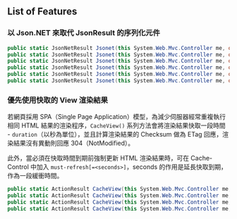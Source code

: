 ## List of Features

### 以 Json.NET 來取代 JsonResult 的序列化元件

```csharp
public static JsonNetResult Jsonet(this System.Web.Mvc.Controller me, object data);
public static JsonNetResult Jsonet(this System.Web.Mvc.Controller me, object data, string contentType);
public static JsonNetResult Jsonet(this System.Web.Mvc.Controller me, object data, string contentType, Encoding contentEncoding);
public static JsonNetResult Jsonet(this System.Web.Mvc.Controller me, object data, JsonRequestBehavior behavior);
public static JsonNetResult Jsonet(this System.Web.Mvc.Controller me, object data, string contentType, JsonRequestBehavior behavior);
public static JsonNetResult Jsonet(this System.Web.Mvc.Controller me, object data, string contentType, Encoding contentEncoding, JsonRequestBehavior behavior);
```
### 優先使用快取的 View 渲染結果

若網頁採用 SPA（Single Page Application）模型，為減少伺服器經常重複執行相同 HTML 結果的渲染程序，`CacheView()` 系列方法會將渲染結果快取一段時間 - `duration`（以秒為單位），並且計算渲染結果的 Checksum 做為 ETag 回應，渲染結果沒有異動則回應 304（NotModified）。

此外，當必須在快取時間到期前強制更新 HTML 渲染結果時，可在 Cache-Control 中加入 `must-refresh[=<seconds>]`，seconds 的作用是延長快取到期，作為一段緩衝時間。

```csharp
public static ActionResult CacheView(this System.Web.Mvc.Controller me, int duration = 900);
public static ActionResult CacheView(this System.Web.Mvc.Controller me, string viewName, int duration = 900);
public static ActionResult CacheView(this System.Web.Mvc.Controller me, object model, int duration = 900);
public static ActionResult CacheView(this System.Web.Mvc.Controller me, string viewName, object model, int duration = 900);
```